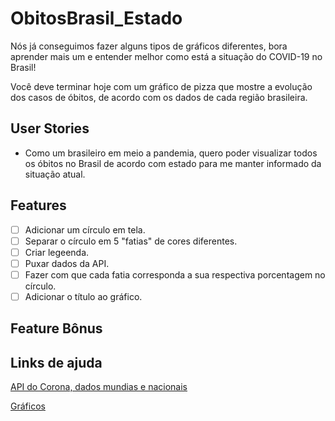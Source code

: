 # ObitosBrasil_Estado
Nós já conseguimos fazer alguns tipos de gráficos diferentes, bora aprender mais um e entender melhor como está a situação do COVID-19 no Brasil!

Você deve terminar hoje com um gráfico de pizza que mostre a evolução dos casos de óbitos, de acordo com os dados de cada região brasileira.

## User Stories
* Como um brasileiro em meio a pandemia, quero poder visualizar todos os óbitos no Brasil de acordo com estado para me manter informado da situação atual.

## Features
-   [ ] Adicionar um círculo em tela.
-   [ ] Separar o círculo em 5 "fatias" de cores diferentes.
-   [ ] Criar legeenda.
-   [ ] Puxar dados da API.
-   [ ] Fazer com que cada fatia corresponda a sua respectiva porcentagem no círculo.
-   [ ] Adicionar o título ao gráfico.

## Feature Bônus

## Links de ajuda
[API do Corona, dados mundias e nacionais](https://github.com/devarthurribeiro/covid19-brazil-api)

[Gráficos](https://matplotlib.org/3.2.1/tutorials/introductory/sample_plots.html)
